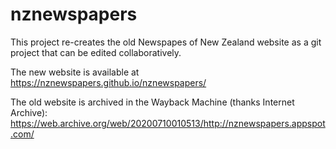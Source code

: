 # nznewspapers

This project re-creates the old Newspapes of New Zealand website as a git project that can be edited collaboratively.

The new website is available at https://nznewspapers.github.io/nznewspapers/

The old website is archived in the Wayback Machine (thanks Internet Archive): https://web.archive.org/web/20200710010513/http://nznewspapers.appspot.com/
